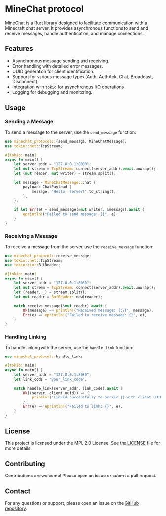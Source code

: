 # MineChat protocol

MineChat is a Rust library designed to facilitate communication with a Minecraft chat server. It provides asynchronous functions to send and receive messages, handle authentication, and manage connections.

## Features

- Asynchronous message sending and receiving.
- Error handling with detailed error messages.
- UUID generation for client identification.
- Support for various message types (Auth, AuthAck, Chat, Broadcast, Disconnect).
- Integration with `tokio` for asynchronous I/O operations.
- Logging for debugging and monitoring.

## Usage

### Sending a Message

To send a message to the server, use the `send_message` function:

```rust
use minechat_protocol::{send_message, MineChatMessage};
use tokio::net::TcpStream;

#[tokio::main]
async fn main() {
    let server_addr = "127.0.0.1:8080";
    let mut stream = TcpStream::connect(server_addr).await.unwrap();
    let (mut reader, mut writer) = stream.split();

    let message = MineChatMessage::Chat {
        payload: ChatPayload {
            message: "Hello, server!".to_string(),
        },
    };

    if let Err(e) = send_message(&mut writer, &message).await {
        eprintln!("Failed to send message: {}", e);
    }
}
```

### Receiving a Message

To receive a message from the server, use the `receive_message` function:

```rust
use minechat_protocol::receive_message;
use tokio::net::TcpStream;
use tokio::io::BufReader;

#[tokio::main]
async fn main() {
    let server_addr = "127.0.0.1:8080";
    let mut stream = TcpStream::connect(server_addr).await.unwrap();
    let (reader, _) = stream.split();
    let mut reader = BufReader::new(reader);

    match receive_message(&mut reader).await {
        Ok(message) => println!("Received message: {:?}", message),
        Err(e) => eprintln!("Failed to receive message: {}", e),
    }
}
```

### Handling Linking

To handle linking with the server, use the `handle_link` function:

```rust
use minechat_protocol::handle_link;

#[tokio::main]
async fn main() {
    let server_addr = "127.0.0.1:8080";
    let link_code = "your_link_code";

    match handle_link(server_addr, link_code).await {
        Ok((server, client_uuid)) => {
            println!("Linked successfully to server {} with client UUID {}", server, client_uuid);
        }
        Err(e) => eprintln!("Failed to link: {}", e),
    }
}
```

## License

This project is licensed under the MPL-2.0 License. See the [LICENSE](LICENSE) file for more details.

## Contributing

Contributions are welcome! Please open an issue or submit a pull request.

## Contact

For any questions or support, please open an issue on the [GitHub repository](https://github.com/walker84837/minechat-protocol).
